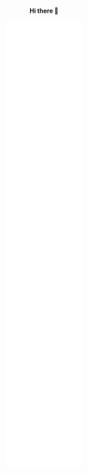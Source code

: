 <p align="center">
	<strong>Hi there 👋</strong>
</p>

<p align="center">
	<img src="https://raw.githubusercontent.com/dippyshere/dippyshere/main/github-metrics.svg" />
</p>
